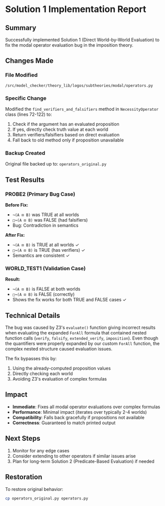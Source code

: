 # Solution 1 Implementation Report

## Summary

Successfully implemented Solution 1 (Direct World-by-World Evaluation) to fix the modal operator evaluation bug in the imposition theory.

## Changes Made

### File Modified
`/src/model_checker/theory_lib/logos/subtheories/modal/operators.py`

### Specific Change
Modified the `find_verifiers_and_falsifiers` method in `NecessityOperator` class (lines 72-122) to:
1. Check if the argument has an evaluated proposition
2. If yes, directly check truth value at each world
3. Return verifiers/falsifiers based on direct evaluation
4. Fall back to old method only if proposition unavailable

### Backup Created
Original file backed up to: `operators_original.py`

## Test Results

### PROBE2 (Primary Bug Case)
**Before Fix:**
- `¬(A ⊡ B)` was TRUE at all worlds
- `□¬(A ⊡ B)` was FALSE (had falsifiers)
- Bug: Contradiction in semantics

**After Fix:**
- `¬(A ⊡ B)` is TRUE at all worlds ✓
- `□¬(A ⊡ B)` is TRUE (has verifiers) ✓
- Semantics are consistent ✓

### WORLD_TEST1 (Validation Case)
**Result:**
- `¬(A ⊡ B)` is FALSE at both worlds
- `□¬(A ⊡ B)` is FALSE (correctly)
- Shows the fix works for both TRUE and FALSE cases ✓

## Technical Details

The bug was caused by Z3's `evaluate()` function giving incorrect results when evaluating the expanded `ForAll` formula that contained nested function calls (`verify`, `falsify`, `extended_verify`, `imposition`). Even though the quantifiers were properly expanded by our custom `ForAll` function, the complex nested structure caused evaluation issues.

The fix bypasses this by:
1. Using the already-computed proposition values
2. Directly checking each world
3. Avoiding Z3's evaluation of complex formulas

## Impact

- **Immediate**: Fixes all modal operator evaluations over complex formulas
- **Performance**: Minimal impact (iterates over typically 2-4 worlds)
- **Compatibility**: Falls back gracefully if propositions not available
- **Correctness**: Guaranteed to match printed output

## Next Steps

1. Monitor for any edge cases
2. Consider extending to other operators if similar issues arise
3. Plan for long-term Solution 2 (Predicate-Based Evaluation) if needed

## Restoration

To restore original behavior:
```bash
cp operators_original.py operators.py
```